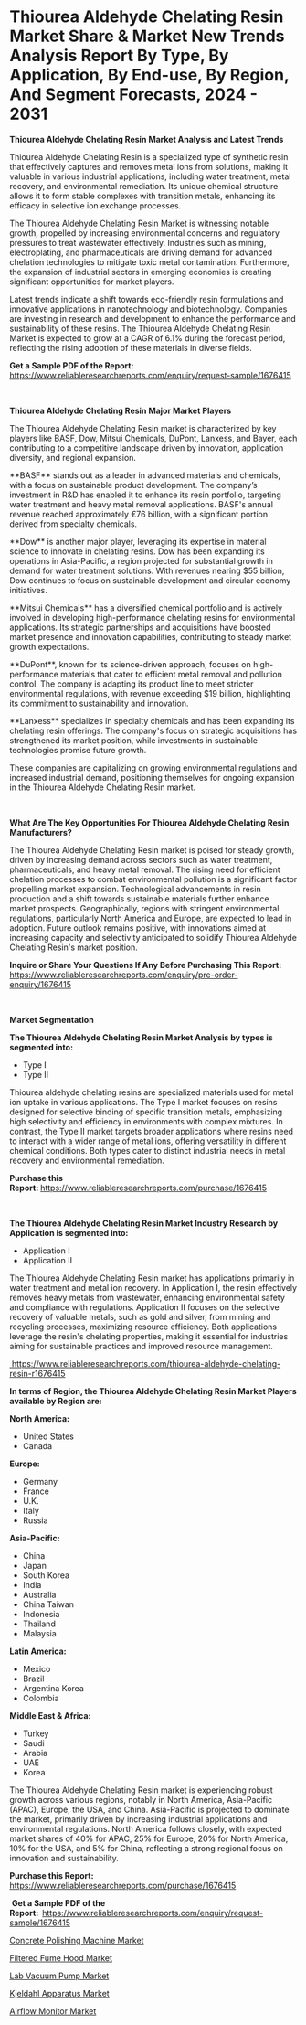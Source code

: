 <p><h1>Thiourea Aldehyde Chelating Resin Market Share & Market New Trends Analysis Report By Type, By Application, By End-use, By Region, And Segment Forecasts, 2024 - 2031</h1></p><p><strong>Thiourea Aldehyde Chelating Resin Market Analysis and Latest Trends</strong></p>
<p><p>Thiourea Aldehyde Chelating Resin is a specialized type of synthetic resin that effectively captures and removes metal ions from solutions, making it valuable in various industrial applications, including water treatment, metal recovery, and environmental remediation. Its unique chemical structure allows it to form stable complexes with transition metals, enhancing its efficacy in selective ion exchange processes.</p><p>The Thiourea Aldehyde Chelating Resin Market is witnessing notable growth, propelled by increasing environmental concerns and regulatory pressures to treat wastewater effectively. Industries such as mining, electroplating, and pharmaceuticals are driving demand for advanced chelation technologies to mitigate toxic metal contamination. Furthermore, the expansion of industrial sectors in emerging economies is creating significant opportunities for market players.</p><p>Latest trends indicate a shift towards eco-friendly resin formulations and innovative applications in nanotechnology and biotechnology. Companies are investing in research and development to enhance the performance and sustainability of these resins. The Thiourea Aldehyde Chelating Resin Market is expected to grow at a CAGR of 6.1% during the forecast period, reflecting the rising adoption of these materials in diverse fields.</p></p>
<p><strong>Get a Sample PDF of the Report:&nbsp;</strong> <a href="https://www.reliableresearchreports.com/enquiry/request-sample/1676415?utm_campaign=1677&utm_medium=2&utm_source=Github&utm_content=ia&utm_term=18102024&utm_id=thiourea-aldehyde-chelating-resin">https://www.reliableresearchreports.com/enquiry/request-sample/1676415</a></p>
<p>&nbsp;</p>
<p><strong>Thiourea Aldehyde Chelating Resin Major Market Players</strong></p>
<p><p>The Thiourea Aldehyde Chelating Resin market is characterized by key players like BASF, Dow, Mitsui Chemicals, DuPont, Lanxess, and Bayer, each contributing to a competitive landscape driven by innovation, application diversity, and regional expansion.</p><p>**BASF** stands out as a leader in advanced materials and chemicals, with a focus on sustainable product development. The company’s investment in R&D has enabled it to enhance its resin portfolio, targeting water treatment and heavy metal removal applications. BASF's annual revenue reached approximately €76 billion, with a significant portion derived from specialty chemicals.</p><p>**Dow** is another major player, leveraging its expertise in material science to innovate in chelating resins. Dow has been expanding its operations in Asia-Pacific, a region projected for substantial growth in demand for water treatment solutions. With revenues nearing $55 billion, Dow continues to focus on sustainable development and circular economy initiatives.</p><p>**Mitsui Chemicals** has a diversified chemical portfolio and is actively involved in developing high-performance chelating resins for environmental applications. Its strategic partnerships and acquisitions have boosted market presence and innovation capabilities, contributing to steady market growth expectations.</p><p>**DuPont**, known for its science-driven approach, focuses on high-performance materials that cater to efficient metal removal and pollution control. The company is adapting its product line to meet stricter environmental regulations, with revenue exceeding $19 billion, highlighting its commitment to sustainability and innovation.</p><p>**Lanxess** specializes in specialty chemicals and has been expanding its chelating resin offerings. The company's focus on strategic acquisitions has strengthened its market position, while investments in sustainable technologies promise future growth.</p><p>These companies are capitalizing on growing environmental regulations and increased industrial demand, positioning themselves for ongoing expansion in the Thiourea Aldehyde Chelating Resin market.</p></p>
<p>&nbsp;</p>
<p><strong>What Are The Key Opportunities For Thiourea Aldehyde Chelating Resin Manufacturers?</strong></p>
<p><p>The Thiourea Aldehyde Chelating Resin market is poised for steady growth, driven by increasing demand across sectors such as water treatment, pharmaceuticals, and heavy metal removal. The rising need for efficient chelation processes to combat environmental pollution is a significant factor propelling market expansion. Technological advancements in resin production and a shift towards sustainable materials further enhance market prospects. Geographically, regions with stringent environmental regulations, particularly North America and Europe, are expected to lead in adoption. Future outlook remains positive, with innovations aimed at increasing capacity and selectivity anticipated to solidify Thiourea Aldehyde Chelating Resin's market position.</p></p>
<p><strong>Inquire or Share Your Questions If Any Before Purchasing This Report:</strong> <a href="https://www.reliableresearchreports.com/enquiry/pre-order-enquiry/1676415?utm_campaign=1677&utm_medium=2&utm_source=Github&utm_content=ia&utm_term=18102024&utm_id=thiourea-aldehyde-chelating-resin">https://www.reliableresearchreports.com/enquiry/pre-order-enquiry/1676415</a></p>
<p>&nbsp;</p>
<p><strong>Market Segmentation</strong></p>
<p><strong>The Thiourea Aldehyde Chelating Resin Market Analysis by types is segmented into:</strong></p>
<p><ul><li>Type I</li><li>Type II</li></ul></p>
<p><p>Thiourea aldehyde chelating resins are specialized materials used for metal ion uptake in various applications. The Type I market focuses on resins designed for selective binding of specific transition metals, emphasizing high selectivity and efficiency in environments with complex mixtures. In contrast, the Type II market targets broader applications where resins need to interact with a wider range of metal ions, offering versatility in different chemical conditions. Both types cater to distinct industrial needs in metal recovery and environmental remediation.</p></p>
<p><strong>Purchase this Report:&nbsp;</strong><a href="https://www.reliableresearchreports.com/purchase/1676415?utm_campaign=1677&utm_medium=2&utm_source=Github&utm_content=ia&utm_term=18102024&utm_id=thiourea-aldehyde-chelating-resin">https://www.reliableresearchreports.com/purchase/1676415</a></p>
<p>&nbsp;</p>
<p><strong>The Thiourea Aldehyde Chelating Resin Market Industry Research by Application is segmented into:</strong></p>
<p><ul><li>Application I</li><li>Application II</li></ul></p>
<p><p>The Thiourea Aldehyde Chelating Resin market has applications primarily in water treatment and metal ion recovery. In Application I, the resin effectively removes heavy metals from wastewater, enhancing environmental safety and compliance with regulations. Application II focuses on the selective recovery of valuable metals, such as gold and silver, from mining and recycling processes, maximizing resource efficiency. Both applications leverage the resin's chelating properties, making it essential for industries aiming for sustainable practices and improved resource management.</p></p>
<p><a href="https://www.reliableresearchreports.com/thiourea-aldehyde-chelating-resin-r1676415?utm_campaign=1677&utm_medium=2&utm_source=Github&utm_content=ia&utm_term=18102024&utm_id=thiourea-aldehyde-chelating-resin">&nbsp;https://www.reliableresearchreports.com/thiourea-aldehyde-chelating-resin-r1676415</a></p>
<p><strong>In terms of Region, the Thiourea Aldehyde Chelating Resin Market Players available by Region are:</strong></p>
<p>
    <p> <strong> North America: </strong>
        <ul>
            <li>United States</li>
            <li>Canada</li>
        </ul>
        </p> 
    <p> <strong> Europe: </strong>
        <ul>
            <li>Germany</li>
            <li>France</li>
            <li>U.K.</li>
            <li>Italy</li>
            <li>Russia</li>
        </ul>
        </p> 
    <p> <strong> Asia-Pacific: </strong>
        <ul>
            <li>China</li>
            <li>Japan</li>
            <li>South Korea</li>
            <li>India</li>
            <li>Australia</li>
            <li>China Taiwan</li>
            <li>Indonesia</li>
            <li>Thailand</li>
            <li>Malaysia</li>
        </ul>
        </p> 
    <p> <strong> Latin America: </strong>
        <ul>
            <li>Mexico</li>
            <li>Brazil</li>
            <li>Argentina Korea</li>
            <li>Colombia</li>
        </ul>
        </p> 
    <p> <strong> Middle East & Africa: </strong>
        <ul>
            <li>Turkey</li>
            <li>Saudi</li>
            <li>Arabia</li>
            <li>UAE</li>
            <li>Korea</li>
        </ul>
    </p>
    </p>
<p><p>The Thiourea Aldehyde Chelating Resin market is experiencing robust growth across various regions, notably in North America, Asia-Pacific (APAC), Europe, the USA, and China. Asia-Pacific is projected to dominate the market, primarily driven by increasing industrial applications and environmental regulations. North America follows closely, with expected market shares of 40% for APAC, 25% for Europe, 20% for North America, 10% for the USA, and 5% for China, reflecting a strong regional focus on innovation and sustainability.</p></p>
<p><strong>Purchase this Report: </strong><a href="https://www.reliableresearchreports.com/purchase/1676415?utm_campaign=1677&utm_medium=2&utm_source=Github&utm_content=ia&utm_term=18102024&utm_id=thiourea-aldehyde-chelating-resin">https://www.reliableresearchreports.com/purchase/1676415</a></p>
<p>&nbsp;<strong>Get a Sample PDF of the Report:&nbsp;&nbsp;</strong><a href="https://www.reliableresearchreports.com/enquiry/request-sample/1676415?utm_campaign=1677&utm_medium=2&utm_source=Github&utm_content=ia&utm_term=18102024&utm_id=thiourea-aldehyde-chelating-resin">https://www.reliableresearchreports.com/enquiry/request-sample/1676415</a></p>
<p><strong></strong></p>
<p><p><a href="https://www.linkedin.com/pulse/concrete-polishing-machine-market-global-insights-regional-analysis-qkpjc?utm_campaign=1677&utm_medium=2&utm_source=Github&utm_content=ia&utm_term=18102024&utm_id=thiourea-aldehyde-chelating-resin">Concrete Polishing Machine Market</a></p><p><a href="https://www.linkedin.com/pulse/filtered-fume-hood-market-size-growth-industry-analysis-led9c?utm_campaign=1677&utm_medium=2&utm_source=Github&utm_content=ia&utm_term=18102024&utm_id=thiourea-aldehyde-chelating-resin">Filtered Fume Hood Market</a></p><p><a href="https://www.linkedin.com/pulse/lab-vacuum-pump-market-size-segmentation-trends-growth-analysis-lcr9c?utm_campaign=1677&utm_medium=2&utm_source=Github&utm_content=ia&utm_term=18102024&utm_id=thiourea-aldehyde-chelating-resin">Lab Vacuum Pump Market</a></p><p><a href="https://www.linkedin.com/pulse/kjeldahl-apparatus-market-strategic-insights-product-evolution-zlpsc?utm_campaign=1677&utm_medium=2&utm_source=Github&utm_content=ia&utm_term=18102024&utm_id=thiourea-aldehyde-chelating-resin">Kjeldahl Apparatus Market</a></p><p><a href="https://www.linkedin.com/pulse/global-airflow-monitor-market-landscape-future-trends-strategic-hzbjc?utm_campaign=1677&utm_medium=2&utm_source=Github&utm_content=ia&utm_term=18102024&utm_id=thiourea-aldehyde-chelating-resin">Airflow Monitor Market</a></p></p>